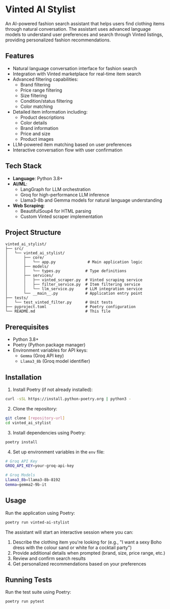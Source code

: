 # Vinted AI Stylist

An AI-powered fashion search assistant that helps users find clothing items through natural conversation. The assistant uses advanced language models to understand user preferences and search through Vinted listings, providing personalized fashion recommendations.

## Features

- Natural language conversation interface for fashion search
- Integration with Vinted marketplace for real-time item search
- Advanced filtering capabilities:
  - Brand filtering
  - Price range filtering
  - Size filtering
  - Condition/status filtering
  - Color matching
- Detailed item information including:
  - Product descriptions
  - Color details
  - Brand information
  - Price and size
  - Product images
- LLM-powered item matching based on user preferences
- Interactive conversation flow with user confirmation

## Tech Stack

- **Language**: Python 3.8+
- **AI/ML**:
  - LangGraph for LLM orchestration
  - Groq for high-performance LLM inference
  - Llama3-8b and Gemma models for natural language understanding
- **Web Scraping**:
  - BeautifulSoup4 for HTML parsing
  - Custom Vinted scraper implementation

## Project Structure

```
vinted_ai_stylist/
├── src/
│   └── vinted_ai_stylist/
│       ├── core/
│       │   └── app.py              # Main application logic
│       ├── models/
│       │   └── types.py           # Type definitions
│       ├── services/
│       │   ├── vinted_scraper.py  # Vinted scraping service
│       │   ├── filter_service.py  # Item filtering service
│       │   └── llm_service.py     # LLM integration service
│       └── __main__.py            # Application entry point
├── tests/
│   └── test_vinted_filter.py      # Unit tests
├── pyproject.toml                 # Poetry configuration
└── README.md                      # This file
```

## Prerequisites

- Python 3.8+
- Poetry (Python package manager)
- Environment variables for API keys:
  - `Gemma` (Groq API key)
  - `Llama3_8b` (Groq model identifier)

## Installation

1. Install Poetry (if not already installed):
```bash
curl -sSL https://install.python-poetry.org | python3 -
```

2. Clone the repository:
```bash
git clone [repository-url]
cd vinted_ai_stylist
```

3. Install dependencies using Poetry:
```bash
poetry install
```

4. Set up environment variables in the `env` file:
```bash
# Groq API Key
GROQ_API_KEY=your-groq-api-key

# Groq Models
Llama3_8b=llama3-8b-8192
Gemma=gemma2-9b-it
```

## Usage

Run the application using Poetry:
```bash
poetry run vinted-ai-stylist
```

The assistant will start an interactive session where you can:
1. Describe the clothing item you're looking for (e.g., "I want a sexy Boho dress with the colour sand or white for a cocktail party")
2. Provide additional details when prompted (brand, size, price range, etc.)
3. Review and confirm search results
4. Get personalized recommendations based on your preferences

## Running Tests

Run the test suite using Poetry:
```bash
poetry run pytest
```
